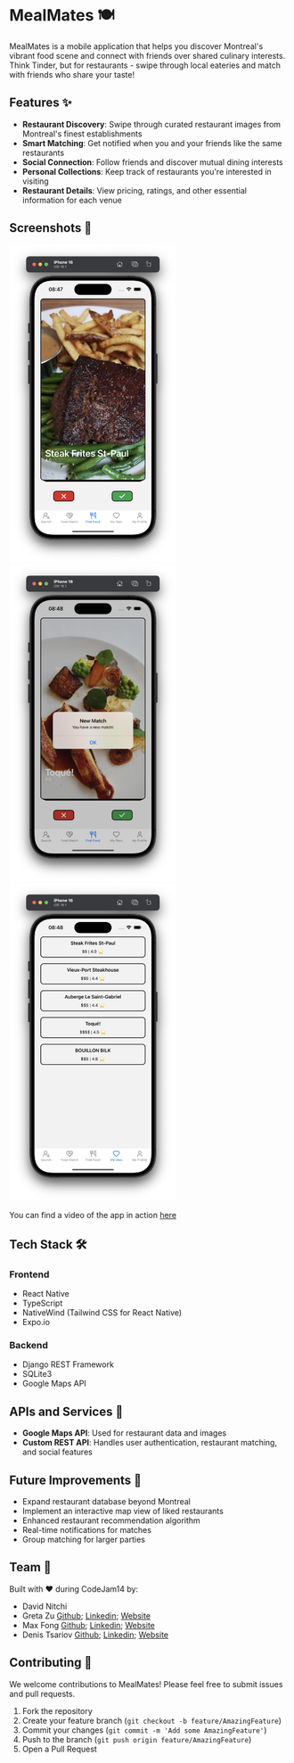 # MealMates 🍽️

MealMates is a mobile application that helps you discover Montreal's vibrant food scene and connect with friends over shared culinary interests. Think Tinder, but for restaurants - swipe through local eateries and match with friends who share your taste!

## Features ✨

- **Restaurant Discovery**: Swipe through curated restaurant images from Montreal's finest establishments
- **Smart Matching**: Get notified when you and your friends like the same restaurants
- **Social Connection**: Follow friends and discover mutual dining interests
- **Personal Collections**: Keep track of restaurants you're interested in visiting
- **Restaurant Details**: View pricing, ratings, and other essential information for each venue

## Screenshots 📱

<img src="screenshots/swipe-page.png" width="300" />
<img src="screenshots/new-match.png" width="300" />
<img src="screenshots/my-likes.png" width="300" />

You can find a video of the app in action [here][website]

[website]: https://www.youtube.com/watch?v=2nAD9EJrNGw

## Tech Stack 🛠️

### Frontend
- React Native
- TypeScript
- NativeWind (Tailwind CSS for React Native)
- Expo.io

### Backend
- Django REST Framework
- SQLite3
- Google Maps API

<!-- ## Installation 🚀

1. Clone the repository
```bash
git clone https://github.com/yourusername/mealmates.git
```

2. Install frontend dependencies
```bash
cd mealmates/frontend
npm install
```

3. Install backend dependencies
```bash
cd mealmates/backend
pip install -r requirements.txt
```

4. Set up environment variables
```bash
# Create a .env file in the backend directory with:
GOOGLE_MAPS_API_KEY=your_api_key
```

5. Run the development servers
```bash
# Backend
python manage.py runserver

# Frontend
npm start
```

## Project Structure 📁

```
mealmates/
├── frontend/          # React Native application
│   ├── components/    # Reusable UI components
│   ├── screens/       # Application screens
│   └── services/      # API integration
├── backend/           # Django REST API
│   ├── api/          # API endpoints
│   ├── models/       # Database models
│   └── services/     # Business logic
``` -->

## APIs and Services 🔌

- **Google Maps API**: Used for restaurant data and images
- **Custom REST API**: Handles user authentication, restaurant matching, and social features

## Future Improvements 🚀

- Expand restaurant database beyond Montreal
- Implement an interactive map view of liked restaurants
- Enhanced restaurant recommendation algorithm
- Real-time notifications for matches
- Group matching for larger parties

## Team 👥

Built with ❤️ during CodeJam14 by:
- David Nitchi
- Greta Zu [Github](https://github.com/zu-greta);  [Linkedin](https://www.linkedin.com/in/greta-ru-mei-zu/); [Website](https://zu-greta.github.io)
- Max Fong [Github](https://github.com/sham-bolic);  [Linkedin](https://www.linkedin.com/in/maximillian-fong/); [Website](https://sham-bolic.github.io/)
- Denis Tsariov [Github](https://github.com/denis-tsariov);  [Linkedin](https://www.linkedin.com/in/denis-tsariov-878676254/); [Website](https://www.denistsariov.dev/)

## Contributing 🤝

We welcome contributions to MealMates! Please feel free to submit issues and pull requests.

1. Fork the repository
2. Create your feature branch (`git checkout -b feature/AmazingFeature`)
3. Commit your changes (`git commit -m 'Add some AmazingFeature'`)
4. Push to the branch (`git push origin feature/AmazingFeature`)
5. Open a Pull Request

<!-- ## License 📝

This project is licensed under the MIT License - see the [LICENSE](LICENSE) file for details. -->
